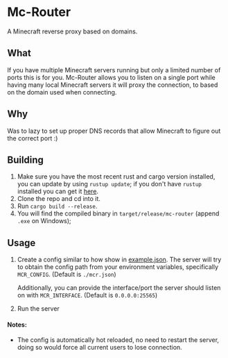 # Mc-Router
A Minecraft reverse proxy based on domains.


## What
If you have multiple Minecraft servers running but only a limited number of ports this is for you.
Mc-Router allows you to listen on a single port while having many local Minecraft servers it will proxy the connection,
to based on the domain used when connecting.


## Why
Was to lazy to set up proper DNS records that allow Minecraft to figure out the correct port :)


## Building
1. Make sure you have the most recent rust and cargo version installed, you can update by using `rustup update`;
   if you don't have `rustup` installed you can get it [here](https://rustup.rs/).
2. Clone the repo and cd into it.
3. Run `cargo build --release`.
4. You will find the compiled binary in `target/release/mc-router` (append `.exe` on Windows);


## Usage
1. Create a config similar to how show in [example.json](example.json).
   The server will try to obtain the config path from your environment variables, specifically `MCR_CONFIG`. (Default is `./mcr.json`)
   
   Additionally, you can provide the interface/port the server should listen on with `MCR_INTERFACE`. (Default is `0.0.0.0:25565`)
2. Run the server


#### Notes:
- The config is automatically hot reloaded, no need to restart the server, doing so would force all current users to lose connection.
